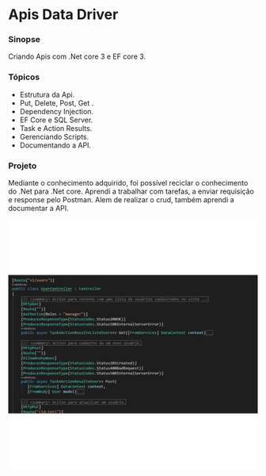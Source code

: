 # Apis Data Driver

### Sinopse ###
<p> 
  Criando Apis com .Net core 3 e EF core 3. 
</p>

### Tópicos ###

* Estrutura da Api.
* Put, Delete, Post, Get .
* Dependency Injection.
* EF Core e SQL Server.
* Task e Action Results.
* Gerenciando Scripts.
* Documentando a API.


### Projeto ###

<p> 
Mediante o conhecimento adquirido, foi possível reciclar o conhecimento do .Net para .Net core.
Aprendi a trabalhar com tarefas, a enviar requisição e response pelo Postman. Alem de realizar o crud,
também aprendi a documentar a API.
</p> 

<p align="center">
  <img src="https://github.com/Jeffconexion/App_ApisDataDriver/blob/main/webApi.gif" />
</p>
